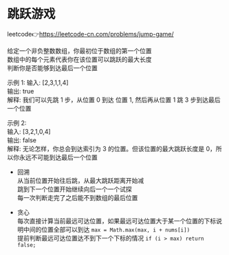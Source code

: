 # 跳跃游戏  
leetcode👉https://leetcode-cn.com/problems/jump-game/  

给定一个非负整数数组，你最初位于数组的第一个位置  
数组中的每个元素代表你在该位置可以跳跃的最大长度  
判断你是否能够到达最后一个位置  

示例 1:
输入: [2,3,1,1,4]  
输出: true  
解释: 我们可以先跳 1 步，从位置 0 到达 位置 1, 然后再从位置 1 跳 3 步到达最后一个位置  

示例 2:  
输入: [3,2,1,0,4]  
输出: false  
解释: 无论怎样，你总会到达索引为 3 的位置。但该位置的最大跳跃长度是 0，所以你永远不可能到达最后一个位置  

- 回溯  
  从当前位置开始往后跳，从最大跳跃距离开始减  
  跳到下一个位置开始继续向后一个一个试探  
  每一次判断走完了之后能不到数组的最后位置  

- 贪心  
  每次直接计算当前最远可达位置，如果最远可达位置大于某一个位置的下标说明中间的位置全部可以到达 `max = Math.max(max, i + nums[i])`  
  提前判断最远可达位置达不到下一个下标的情况 `if (i > max) return false;`  